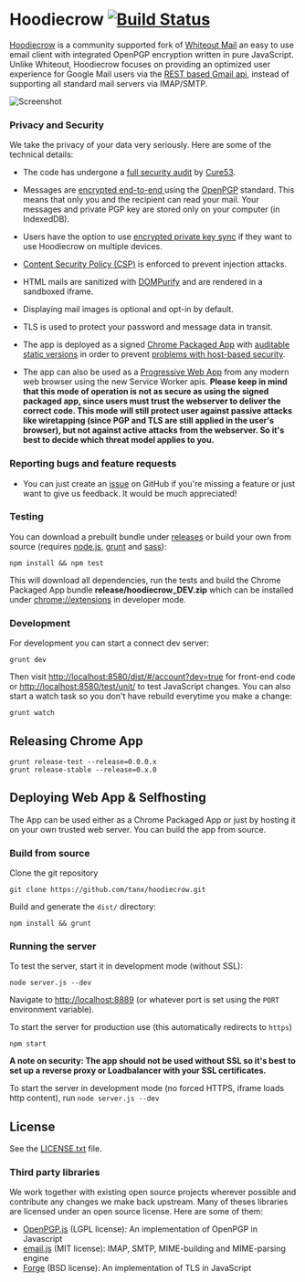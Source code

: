 Hoodiecrow [![Build Status](https://travis-ci.org/tanx/hoodiecrow.svg?branch=master)](https://travis-ci.org/tanx/hoodiecrow)
==========

[Hoodiecrow](https://hoodiecrow.com) is a community supported fork of [Whiteout Mail](https://github.com/whiteout-io/mail) an easy to use email client with integrated OpenPGP encryption written in pure JavaScript. Unlike Whiteout, Hoodiecrow focuses on providing an optimized user experience for Google Mail users via the [REST based Gmail api](https://developers.google.com/gmail/api/), instead of supporting all standard mail servers via IMAP/SMTP.

![Screenshot](https://raw.githubusercontent.com/tanx/hoodiecrow/master/res/placeit.png)

### Privacy and Security

We take the privacy of your data very seriously. Here are some of the technical details:

* The code has undergone a [full security audit](https://blog.whiteout.io/2015/06/11/whiteout-mail-1-0-and-security-audit-by-cure53/) by [Cure53](https://cure53.de).

* Messages are [encrypted end-to-end ](http://en.wikipedia.org/wiki/End-to-end_encryption) using the [OpenPGP](http://en.wikipedia.org/wiki/Pretty_Good_Privacy) standard. This means that only you and the recipient can read your mail. Your messages and private PGP key are stored only on your computer (in IndexedDB).

* Users have the option to use [encrypted private key sync](https://github.com/tanx/hoodiecrow/wiki/Secure-OpenPGP-Key-Pair-Synchronization-via-IMAP) if they want to use Hoodiecrow on multiple devices.

* [Content Security Policy (CSP)](http://www.html5rocks.com/en/tutorials/security/content-security-policy/) is enforced to prevent injection attacks.

* HTML mails are sanitized with [DOMPurify](https://github.com/cure53/DOMPurify) and are rendered in a sandboxed iframe.

* Displaying mail images is optional and opt-in by default.

* TLS is used to protect your password and message data in transit.

* The app is deployed as a signed [Chrome Packaged App](https://developer.chrome.com/apps/about_apps.html) with [auditable static versions](https://github.com/tanx/hoodiecrow/releases) in order to prevent [problems with host-based security](https://tankredhase.com/2014/04/13/heartbleed-and-javascript-crypto/).

* The app can also be used as a [Progressive Web App](https://infrequently.org/2015/06/progressive-apps-escaping-tabs-without-losing-our-soul/) from any modern web browser using the new Service Worker apis. **Please keep in mind that this mode of operation is not as secure as using the signed packaged app, since users must trust the webserver to deliver the correct code. This mode will still protect user against passive attacks like wiretapping (since PGP and TLS are still applied in the user's browser), but not against active attacks from the webserver. So it's best to decide which threat model applies to you.**


### Reporting bugs and feature requests

* You can just create an [issue](https://github.com/tanx/hoodiecrow/issues) on GitHub if you're missing a feature or just want to give us feedback. It would be much appreciated!

### Testing

You can download a prebuilt bundle under [releases](https://github.com/tanx/hoodiecrow/releases) or build your own from source (requires [node.js](http://nodejs.org/download/), [grunt](http://gruntjs.com/getting-started#installing-the-cli) and [sass](http://sass-lang.com/install)):

    npm install && npm test

This will download all dependencies, run the tests and build the Chrome Packaged App bundle **release/hoodiecrow_DEV.zip** which can be installed under [chrome://extensions](chrome://extensions) in developer mode.

### Development
For development you can start a connect dev server:

    grunt dev

Then visit [http://localhost:8580/dist/#/account?dev=true](http://localhost:8580/dist/#/account?dev=true) for front-end code or [http://localhost:8580/test/unit/](http://localhost:8580/test/unit/) to test JavaScript changes. You can also start a watch task so you don't have rebuild everytime you make a change:

    grunt watch

## Releasing Chrome App

    grunt release-test --release=0.0.0.x
    grunt release-stable --release=0.x.0

## Deploying Web App & Selfhosting

The App can be used either as a Chrome Packaged App or just by hosting it on your own trusted web server. You can build the app from source.

### Build from source

Clone the git repository

    git clone https://github.com/tanx/hoodiecrow.git

Build and generate the `dist/` directory:

    npm install && grunt

### Running the server

To test the server, start it in development mode (without SSL):

    node server.js --dev

Navigate to [http://localhost:8889](http://localhost:8889) (or whatever port is set using the `PORT` environment variable).

To start the server for production use (this automatically redirects to `https`)

    npm start

**A note on security: The app should not be used without SSL so it's best to set up a reverse proxy or Loadbalancer with your SSL certificates.**

To start the server in development mode (no forced HTTPS, iframe loads http content), run `node server.js --dev`

## License

See the [LICENSE.txt](https://github.com/tanx/hoodiecrow/blob/master/LICENSE.txt) file.

### Third party libraries

We work together with existing open source projects wherever possible and contribute any changes we make back upstream. Many of theses libraries are licensed under an open source license. Here are some of them:

* [OpenPGP.js](http://openpgpjs.org) (LGPL license): An implementation of OpenPGP in Javascript
* [email.js](http://emailjs.org) (MIT license): IMAP, SMTP, MIME-building and MIME-parsing engine
* [Forge](https://github.com/digitalbazaar/forge) (BSD license): An implementation of TLS in JavaScript

